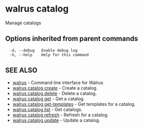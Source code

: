 # walrus catalog

Manage catalogs

## Options inherited from parent commands

```
  -d, --debug   Enable debug log
  -h, --help    Help for this command
```

## SEE ALSO

* [walrus](../walrus)	 - Command line interface for Walrus
* [walrus catalog create](walrus_catalog_create)	 - Create a catalog.
* [walrus catalog delete](walrus_catalog_delete)	 - Delete a catalog.
* [walrus catalog get](walrus_catalog_get)	 - Get a catalog.
* [walrus catalog get-templates](walrus_catalog_get-templates)	 - Get templates for a catalog.
* [walrus catalog list](walrus_catalog_list)	 - Get catalogs.
* [walrus catalog refresh](walrus_catalog_refresh)	 - Refresh for a catalog.
* [walrus catalog update](walrus_catalog_update)	 - Update a catalog.

